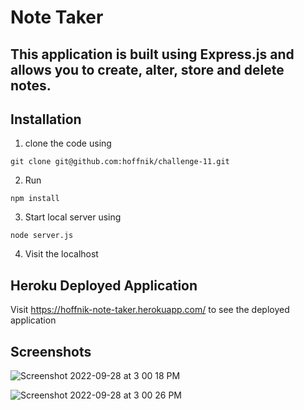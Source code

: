 # Note Taker

## This application is built using Express.js and allows you to create, alter, store and delete notes.

## Installation

1. clone the code using
```
git clone git@github.com:hoffnik/challenge-11.git
```
2. Run 
```
npm install
```
3. Start local server using 
```
node server.js
```
4. Visit the localhost

## Heroku Deployed Application

Visit https://hoffnik-note-taker.herokuapp.com/ to see the deployed application

## Screenshots

![Screenshot 2022-09-28 at 3 00 18 PM](https://user-images.githubusercontent.com/99991291/192910904-2c0cf3f5-b0a9-4e12-a880-84cfb58d4b49.png)

![Screenshot 2022-09-28 at 3 00 26 PM](https://user-images.githubusercontent.com/99991291/192910919-1d0b8639-5a68-41ea-afb5-889609787dbd.png)
